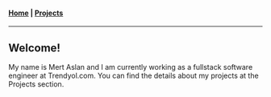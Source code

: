 #### [Home](https://hypromerto.github.io) | [Projects](/Projects.md)

___________

## Welcome!

My name is Mert Aslan and I am currently working as a fullstack software engineer at Trendyol.com. You can find the details about my projects at the Projects section. 

